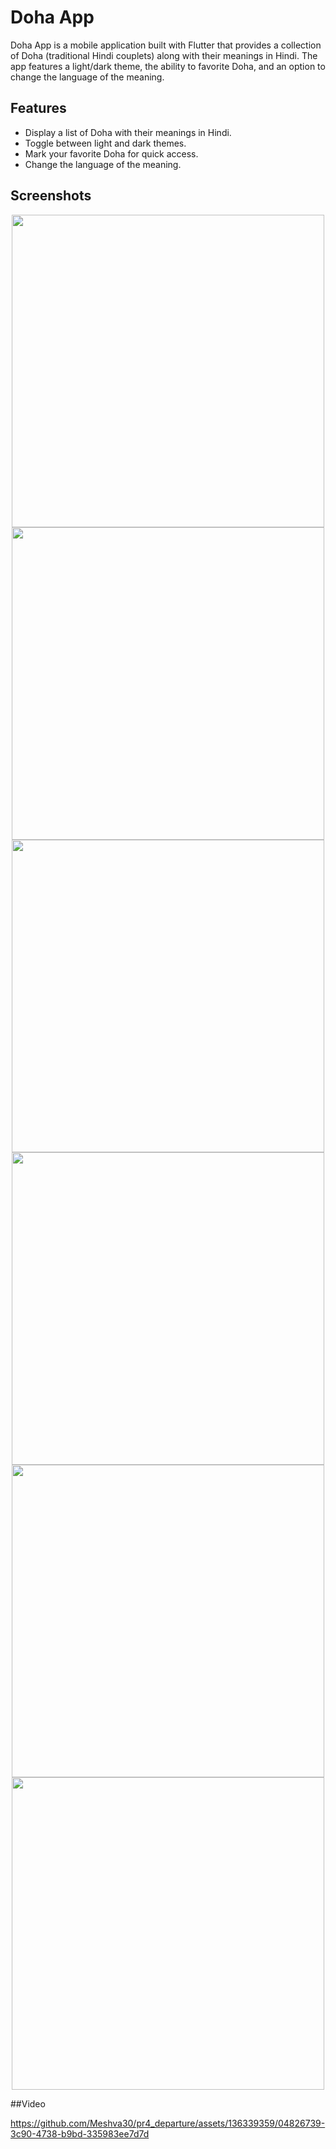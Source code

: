
# Doha App

Doha App is a mobile application built with Flutter that provides a collection of Doha (traditional Hindi couplets) along with their meanings in Hindi. The app features a light/dark theme, the ability to favorite Doha, and an option to change the language of the meaning.

## Features

- Display a list of Doha with their meanings in Hindi.
- Toggle between light and dark themes.
- Mark your favorite Doha for quick access.
- Change the language of the meaning.

## Screenshots
<div align="center">
  
 <img src="https://github.com/Meshva30/pr4_departure/assets/136339359/6f58599e-00e4-4bef-88af-637e4a8dd789" height=500px >
 <img src="https://github.com/Meshva30/pr4_departure/assets/136339359/f7fcfb59-7f1b-4eb1-b911-134561a59331" height=500px >
  <img src="https://github.com/Meshva30/pr4_departure/assets/136339359/3e5c6c3d-07be-4bbc-9b3a-86d979a411a2" height=500px >
   <img src="https://github.com/Meshva30/pr4_departure/assets/136339359/9763d2a6-0093-41e7-9b82-c5832e6d93f1" height=500px >
    <img src="https://github.com/Meshva30/pr4_departure/assets/136339359/72fe0cac-896b-43df-ae67-a91bd4aeb589" height=500px >
     <img src="https://github.com/Meshva30/pr4_departure/assets/136339359/d7e07102-3afb-419d-b062-246195a5d573" height=500px >
    

</div>

##Video

https://github.com/Meshva30/pr4_departure/assets/136339359/04826739-3c90-4738-b9bd-335983ee7d7d

